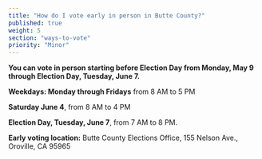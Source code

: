 ```yaml
---
title: "How do I vote early in person in Butte County?"
published: true
weight: 5
section: "ways-to-vote"
priority: "Minor"
---
```


**You can vote in person starting before Election Day from Monday, May 9 through Election Day, Tuesday, June 7.**  

**Weekdays: Monday through Fridays** from 8 AM to 5 PM  

**Saturday June 4**, from 8 AM to 4 PM  

**Election Day, Tuesday, June 7**, from 7 AM to 8 PM.  

**Early voting location:** Butte County Elections Office, 155 Nelson Ave., Oroville, CA 95965  
